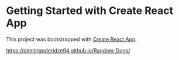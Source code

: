 # Getting Started with Create React App

This project was bootstrapped with [Create React App](https://github.com/facebook/create-react-app).

https://dimitrigoderidze94.github.io/Random-Dogs/
